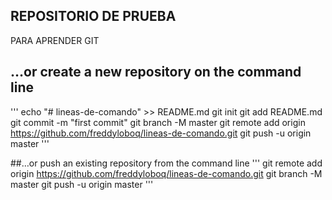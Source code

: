 ## REPOSITORIO DE PRUEBA
PARA APRENDER GIT
## …or create a new repository on the command line
'''
echo "# lineas-de-comando" >> README.md
git init
git add README.md
git commit -m "first commit"
git branch -M master
git remote add origin https://github.com/freddyloboq/lineas-de-comando.git
git push -u origin master
'''


##…or push an existing repository from the command line
'''
git remote add origin https://github.com/freddyloboq/lineas-de-comando.git
git branch -M master
git push -u origin master
'''



